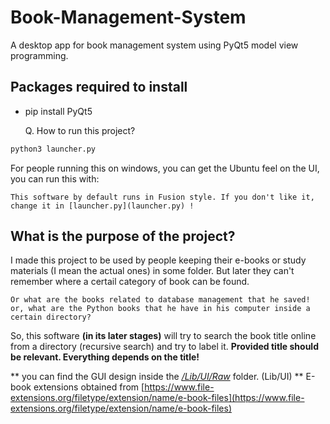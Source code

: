 # Book-Management-System
A desktop app for book management system using PyQt5 model view programming.

## Packages required to install
- pip install PyQt5


    Q. How to run this project?
```python
python3 launcher.py
```

For people running this on windows, you can get the Ubuntu feel on the UI, you can run this with:

    This software by default runs in Fusion style. If you don't like it, change it in [launcher.py](launcher.py) !

## What is the purpose of the project?

I made this project to be used by people keeping their e-books or study materials (I mean the actual ones) in some folder.
But later they can't remember where a certail category of book can be found.
    
    Or what are the books related to database management that he saved!
    or, what are the Python books that he have in his computer inside a certain directory?

So, this software **(in its later stages)** will try to search the book title online from a directory (recursive search) and try to label it.
**Provided title should be relevant. Everything depends on the title!**

** you can find the GUI design inside the *[/Lib/UI/Raw](Lib/UI/Raw/)* folder.
(Lib/UI)
** E-book extensions obtained from [https://www.file-extensions.org/filetype/extension/name/e-book-files](https://www.file-extensions.org/filetype/extension/name/e-book-files)
